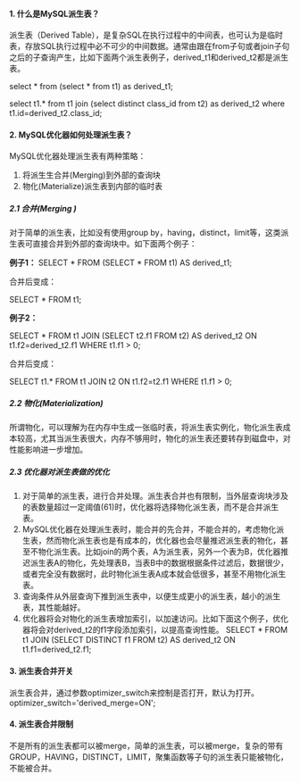 #### 1. 什么是MySQL派生表？

派生表（Derived Table），是复杂SQL在执行过程中的中间表，也可认为是临时表，存放SQL执行过程中必不可少的中间数据。通常由跟在from子句或者join子句之后的子查询产生，比如下面两个派生表例子，derived_t1和derived_t2都是派生表。

select * from (select * from t1) as derived_t1;

select t1.* from t1 join (select distinct class_id from t2) as derived_t2 where t1.id=derived_t2.class_id;

#### 2. MySQL优化器如何处理派生表？

MySQL优化器处理派生表有两种策略：

1. 将派生生合并(Merging)到外部的查询块
2. 物化(Materialize)派生表到内部的临时表

##### 2.1 合并(Merging )

对于简单的派生表，比如没有使用group by，having，distinct，limit等，这类派生表可直接合并到外部的查询块中。如下面两个例子：

**例子1：**
SELECT * FROM (SELECT * FROM t1) AS derived_t1;

合并后变成：

SELECT * FROM t1;

**例子2：**

SELECT * FROM t1 JOIN (SELECT t2.f1 FROM t2) AS derived_t2 ON t1.f2=derived_t2.f1 WHERE t1.f1 > 0;

合并后变成：

SELECT t1.* FROM t1 JOIN t2 ON t1.f2=t2.f1 WHERE t1.f1 > 0;

##### 2.2 物化(Materialization)

所谓物化，可以理解为在内存中生成一张临时表，将派生表实例化，物化派生表成本较高，尤其当派生表很大，内存不够用时，物化的派生表还要转存到磁盘中，对性能影响进一步增加。

##### 2.3 优化器对派生表做的优化

1. 对于简单的派生表，进行合并处理。派生表合并也有限制，当外层查询块涉及的表数量超过一定阈值(61)时，优化器将选择物化派生表，而不是合并派生表。
2. MySQL优化器在处理派生表时，能合并的先合并，不能合并的，考虑物化派生表，然而物化派生表也是有成本的，优化器也会尽量推迟派生表的物化，甚至不物化派生表。比如join的两个表，A为派生表，另外一个表为B，优化器推迟派生表A的物化，先处理表B，当表B中的数据根据条件过滤后，数据很少，或者完全没有数据时，此时物化派生表A成本就会低很多，甚至不用物化派生表。
3. 查询条件从外层查询下推到派生表中，以便生成更小的派生表，越小的派生表，其性能越好。
4. 优化器将会对物化的派生表增加索引，以加速访问。比如下面这个例子，优化器将会对derived_t2的f1字段添加索引，以提高查询性能。
   SELECT * FROM t1 JOIN (SELECT DISTINCT f1 FROM t2) AS derived_t2 ON t1.f1=derived_t2.f1;

#### 3. 派生表合并开关

派生表合并，通过参数optimizer_switch来控制是否打开，默认为打开。
optimizer_switch='derived_merge=ON';

#### 4. 派生表合并限制

不是所有的派生表都可以被merge，简单的派生表，可以被merge，复杂的带有GROUP，HAVING，DISTINCT，LIMIT，聚集函数等子句的派生表只能被物化，不能被合并。